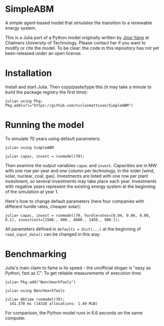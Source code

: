 # SimpleABM
A simple agent-based model that simulates the transition to a renewable energy system.

This is a Julia port of a Python model originally written by [Jinxi Yang](https://www.chalmers.se/en/staff/Pages/jinxi-yang.aspx) at Chalmers University of Technology. Please contact her if you want to modify or cite the model. To be clear: the code in this repository has not yet been released under an open license.

# Installation
Install and start Julia. Then copy/paste/type this (it may take a minute to build the package registry the first time):

```
julia> using Pkg; Pkg.add(url="https://github.com/niclasmattsson/SimpleABM")
```

# Running the model

To simulate 70 years using default parameters:

```
julia> using SimpleABM

julia> capac, invest = runmodel(70);

```
Then examine the output variables `capac` and `invest`. Capacities are in MW with one row per year and one column per technology, in the order [wind, solar, nuclear, coal, gas]. Investments are listed with one row per plant investment, so several investments may take place each year. Investments with negative years represent the existing energy system at the beginning of the simulation at year 1.

Here's how to change default parameters (here four companies with different hurdle rates, cheaper solar):

```
julia> capac, invest = runmodel(70, hurdlerates=[0.04, 0.06, 0.08, 0.1], investcost=[1500., 400., 6000., 1450., 900.]);
```

All parameters defined in `defaults = Dict(...)` at the beginning of `read_input_data()` can be changed in this way.

# Benchmarking

Julia's main claim to fame is its speed - the unofficial slogan is "easy as Python, fast as C". To get reliable measurements of execution time:

```
julia> Pkg.add("BenchmarkTools")

julia> using BenchmarkTools

julia> @btime runmodel(70);
  141.570 ms (14310 allocations: 1.49 MiB)
```

For comparison, the Python model runs in 6.6 seconds on the same computer.
